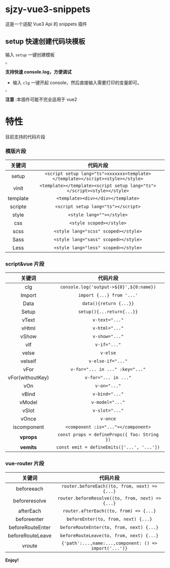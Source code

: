 # sjzy-vue3-snippets

这是一个适配 Vue3 Api 的 snippets 插件

## setup 快速创建代码块模板

输入 `setup` 一键创建模板

<img src="https://cdn.jsdelivr.net/gh/sunshineLixun/vue3-snippets-for-vscode@master/assets/guide_1.2.gif?raw=true" style="zoom: 40%;" />

**支持快速 console.log，方便调试**

- 输入 `clg` 一键开起 console，然后直接输入需要打印的变量即可。

<img src="https://cdn.jsdelivr.net/gh/sunshineLixun/vue3-snippets-for-vscode@master/assets/clg_guide.gif?raw=true" style="zoom: 30%;" />

**注意** :本插件可能不完全适用于 vue2

# 特性

目前支持的代码片段

### 模版片段

|  关键词  |                                    代码片段                                    |
| :------: | :----------------------------------------------------------------------------: |
|  setup   | `<script setup lang="ts">xxxxxxx<template></template></script><style></style>` |
|  vinit   |    `<template></template><script setup lang="ts"></script><style></style>`     |
| template |                       `<template><div></div></template>`                       |
| scripte  |                      `<script setup lang="ts"></script>`                       |
|  style   |                           `<style lang=""></style>`                            |
|   css    |                            `<style scoped></style>`                            |
|   scss   |                      `<style lang="scss" scoped></style>`                      |
|   Sass   |                      `<style lang="sass" scoped></style>`                      |
|   Less   |                      `<style lang="less" scoped></style>`                      |

### script&vue 片段

|      关键词      |                   代码片段                   |
| :--------------: | :------------------------------------------: |
|       clg        |   `console.log('output->${0}',${0:name})`    |
|      Import      |          `import {...} from '...'`           |
|       Data       |            `data(){return {...}}`            |
|      Setup       |          `setup(){...return{...}}`           |
|      vText       |                `v-text="..."`                |
|      vHtml       |                `v-html="..."`                |
|      vShow       |                `v-show="..."`                |
|       vIf        |                 `v-if="..."`                 |
|      velse       |                   `v-else`                   |
|     velseif      |              `v-else-if="..."`               |
|       vFor       |       `v-for="... in ..." :key="..."`        |
| vFor(withoutKey) |             `v-for="... in ..."`             |
|       vOn        |                 `v-on="..."`                 |
|      vBind       |                `v-bind="..."`                |
|      vModel      |               `v-model="..."`                |
|      vSlot       |                `v-slot="..."`                |
|      vOnce       |                   `v-once`                   |
|   iscomponent    |     `<component :is="..."></component>`      |
|    **vprops**    | `const props = defineProps({ foo: String })` |
|    **vemits**    |  `const emit = defineEmits(['...', '...'])`  |

### vue-router 片段

|      关键词      |                        代码片段                        |
| :--------------: | :----------------------------------------------------: |
|    beforeeach    |      `router.beforeEach((to, from, next) =>{...}`      |
|  beforeresolve   |    `router.beforeResolve((to, from, next) => {...}`    |
|    afterEach     |         `router.afterEach((to, from) => {...}`         |
|   beforeenter    |          `beforeEnter(to, from, next) {...}`           |
| beforeRouteEnter |        `beforeRouteEnter(to, from, next) {...}`        |
| beforeRouteLeave |        `beforeRouteLeave(to, from, next) {...}`        |
|      vroute      | `{'path':...,name:...,component: () => import('...')}` |

**Enjoy!**
